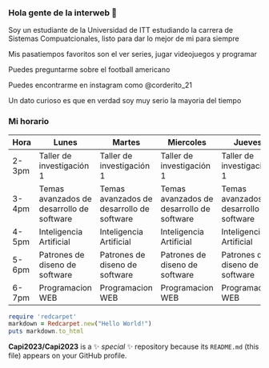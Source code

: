 ### Hola gente de la interweb 👋

Soy un estudiante de la Universidad de ITT estudiando la carrera de Sistemas Compuatcionales, listo para dar lo mejor de mi para siempre

Mis pasatiempos favoritos son el ver series, jugar videojuegos y programar

Puedes preguntarme sobre el football americano

Puedes encontrarme en instagram como @corderito_21

Un dato curioso es que en verdad soy muy serio la mayoria del tiempo

### Mi horario

| Hora   | Lunes                                     | Martes                                    | Miercoles                                 | Jueves                                    | Viernes                                   |
|--------|-------------------------------------------|-------------------------------------------|-------------------------------------------|-------------------------------------------|-------------------------------------------|
| 2-3pm  | Taller de investigación 1                 | Taller de investigación 1                 | Taller de investigación 1                 | Taller de investigación 1                 |                                           |
| 3-4pm  | Temas avanzados de desarrollo de software | Temas avanzados de desarrollo de software | Temas avanzados de desarrollo de software | Temas avanzados de desarrollo de software | Temas avanzados de desarrollo de software |
| 4-5pm  | Inteligencia Artificial                   | Inteligencia Artificial                   | Inteligencia Artificial                   | Inteligencia Artificial                   |                                           |
| 5-6pm  | Patrones de diseno de software            | Patrones de diseno de software            | Patrones de diseno de software            | Patrones de diseno de software            | Patrones de diseno de software            |
| 6-7pm  | Programacion WEB           | Programacion WEB           | Programacion WEB           | Programacion WEB           | Programacion WEB           |

```ruby
require 'redcarpet'
markdown = Redcarpet.new("Hello World!")
puts markdown.to_html
```


**Capi2023/Capi2023** is a ✨ _special_ ✨ repository because its `README.md` (this file) appears on your GitHub profile.
